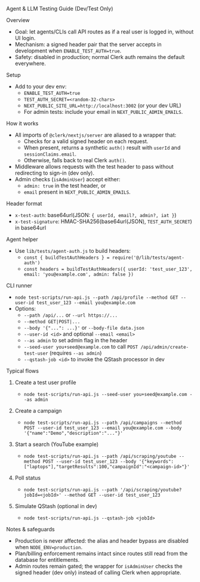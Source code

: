 Agent & LLM Testing Guide (Dev/Test Only)

Overview
- Goal: let agents/CLIs call API routes as if a real user is logged in, without UI login.
- Mechanism: a signed header pair that the server accepts in development when `ENABLE_TEST_AUTH=true`.
- Safety: disabled in production; normal Clerk auth remains the default everywhere.

Setup
- Add to your dev env:
  - `ENABLE_TEST_AUTH=true`
  - `TEST_AUTH_SECRET=<random-32-chars>`
  - `NEXT_PUBLIC_SITE_URL=http://localhost:3002` (or your dev URL)
  - For admin tests: include your email in `NEXT_PUBLIC_ADMIN_EMAILS`.

How it works
- All imports of `@clerk/nextjs/server` are aliased to a wrapper that:
  - Checks for a valid signed header on each request.
  - When present, returns a synthetic `auth()` result with `userId` and `sessionClaims.email`.
  - Otherwise, falls back to real Clerk `auth()`.
- Middleware allows requests with the test header to pass without redirecting to sign-in (dev only).
- Admin checks (`isAdminUser`) accept either:
  - `admin: true` in the test header, or
  - `email` present in `NEXT_PUBLIC_ADMIN_EMAILS`.

Header format
- `x-test-auth`: base64url(JSON: `{ userId, email?, admin?, iat }`)
- `x-test-signature`: HMAC-SHA256(base64url(JSON), `TEST_AUTH_SECRET`) in base64url

Agent helper
- Use `lib/tests/agent-auth.js` to build headers:
  - `const { buildTestAuthHeaders } = require('@/lib/tests/agent-auth')`
  - `const headers = buildTestAuthHeaders({ userId: 'test_user_123', email: 'you@example.com', admin: false })`

CLI runner
- `node test-scripts/run-api.js --path /api/profile --method GET --user-id test_user_123 --email you@example.com`
- Options:
  - `--path /api/...` or `--url https://...`
  - `--method GET|POST|...`
  - `--body '{"...": ...}'` or `--body-file data.json`
  - `--user-id <id>` and optional `--email <email>`
  - `--as admin` to set admin flag in the header
  - `--seed-user you+seed@example.com` to call `POST /api/admin/create-test-user` (requires `--as admin`)
  - `--qstash-job <id>` to invoke the QStash processor in dev

Typical flows
1) Create a test user profile
   - `node test-scripts/run-api.js --seed-user you+seed@example.com --as admin`

2) Create a campaign
   - `node test-scripts/run-api.js --path /api/campaigns --method POST --user-id test_user_123 --email you@example.com --body '{"name":"Demo","description":"..."}'`

3) Start a search (YouTube example)
   - `node test-scripts/run-api.js --path /api/scraping/youtube --method POST --user-id test_user_123 --body '{"keywords":["laptops"],"targetResults":100,"campaignId":"<campaign-id>"}'`

4) Poll status
   - `node test-scripts/run-api.js --path '/api/scraping/youtube?jobId=<jobId>' --method GET --user-id test_user_123`

5) Simulate QStash (optional in dev)
   - `node test-scripts/run-api.js --qstash-job <jobId>`

Notes & safeguards
- Production is never affected: the alias and header bypass are disabled when `NODE_ENV=production`.
- Plan/billing enforcement remains intact since routes still read from the database for entitlements.
- Admin routes remain gated; the wrapper for `isAdminUser` checks the signed header (dev only) instead of calling Clerk when appropriate.

